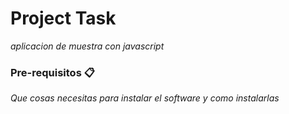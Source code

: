 # Project Task

_aplicacion de muestra con javascript_

### Pre-requisitos 📋

_Que cosas necesitas para instalar el software y como instalarlas_



